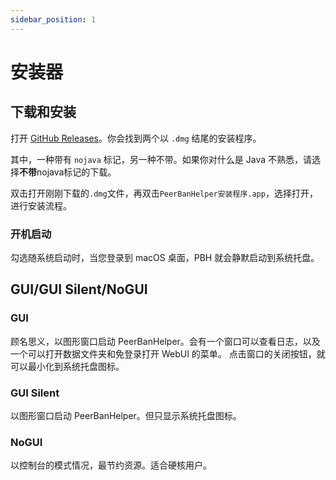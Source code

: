 ```yaml
---
sidebar_position: 1
---
```


# 安装器

## 下载和安装

打开 [GitHub Releases](https://github.com/PBH-BTN/PeerBanHelper/releases/latest)。你会找到两个以 `.dmg` 结尾的安装程序。

其中，一种带有 `nojava` 标记，另一种不带。如果你对什么是 Java 不熟悉，请选择**不带**nojava标记的下载。

双击打开刚刚下载的`.dmg`文件，再双击`PeerBanHelper安装程序.app`，选择打开，进行安装流程。

### 开机启动

勾选随系统启动时，当您登录到 macOS 桌面，PBH 就会静默启动到系统托盘。

## GUI/GUI Silent/NoGUI

### GUI

顾名思义，以图形窗口启动 PeerBanHelper。会有一个窗口可以查看日志，以及一个可以打开数据文件夹和免登录打开 WebUI 的菜单。
点击窗口的关闭按钮，就可以最小化到系统托盘图标。

### GUI Silent

以图形窗口启动 PeerBanHelper。但只显示系统托盘图标。

### NoGUI

以控制台的模式情况，最节约资源。适合硬核用户。
